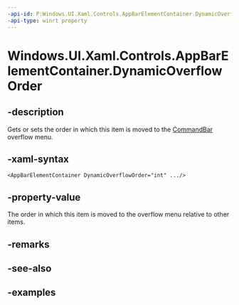 ```yaml
---
-api-id: P:Windows.UI.Xaml.Controls.AppBarElementContainer.DynamicOverflowOrder
-api-type: winrt property
---
```


<!-- Property syntax.
public int DynamicOverflowOrder { get;  set; }
-->

# Windows.UI.Xaml.Controls.AppBarElementContainer.DynamicOverflowOrder

## -description

Gets or sets the order in which this item is moved to the [CommandBar](commandbar.md) overflow menu.

## -xaml-syntax

```xaml
<AppBarElementContainer DynamicOverflowOrder="int" .../>
```

## -property-value

The order in which this item is moved to the overflow menu relative to other items.

## -remarks

## -see-also

## -examples

